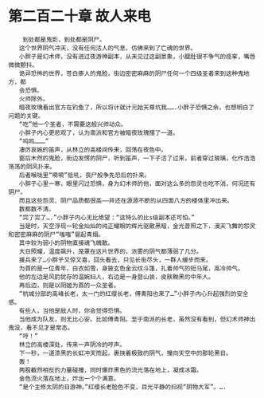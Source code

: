 # 第二百二十章 故人来电
        到处都是鬼影，到处都是阴尸。
       这个世界阴气冲天，没有任何活人的气息，仿佛来到了亡魂的世界。
       小胖子是幻术师，没有进过夜游神副本，从未见过这副景象，小腿肚很不争气的痉挛，嘴唇微微颤抖。
       诡异恐怖的世界，苍白瘆人的鬼脸，街边密密麻麻的阴尸任何一个四级圣者来到这种鬼地方，都
       会恐惧。
       火师除外。
       暗夜玫瑰看出官方在钓鱼了，所以将计就计元始天尊坑我…….小胖子恐惧之余，也想明白了问题的关键。
       “吃”他一个圣者，不需要这般兴师动众。
       小胖子内心更悲观了，认为南派和官方被暗夜玫瑰摆了一道。
       “呜鸣………”
       凄厉哀婉的笛声，从林立的高楼间传来，回荡在夜色中。
       窗后木然的鬼脸，街边发愣的阴尸，听到笛声，一下子活了过来，前者穿过玻璃，化作浩浩荡荡的阴风扑来。
       后者喉咙里“嗬嗬”低吼，丧尸般争先恐后的扑来。
       小胖子心里一寒，眼里闪过恐惧，身为幻术师的他，面对这么多的怨灵也吃不消，何况还有阴尸。
       而且这些怨灵、阴尸品质都很高——并还在源源不断的从四面八方的楼体里冲出来。
       数都数不清。
       “完了完了….”小胖子内心无比绝望：“这特么的比s级副本还可怕。”
       当是时，天空浮现一轮金灿灿的纯正耀眼的辉光驱散黑暗，金光普照之下，漫天飞舞的怨灵和密密麻麻的阴尸“嗤嗤”冒起青烟。
       其中较为弱小的阴物直接魂飞魄散。
       大日照耀，温度飙升，笼罩在这片世界的，浓雾的阴气都薄弱了几分。
       援兵来了…小胖子又惊又喜，回头看去，只见长街尽头，一群人缓步而来。
       为首的是一位青年，白衣如雪，身披玄色金云纹斗篷，扎着帅气的短马尾，高冷帅气。
       他的左边是风韵犹存的温婉妇人，右边是一身登山装，皮肤黝黑的中年人。
       再后边，则是以阴姬为首的一众圣者。
       “杭城分部的高峰长老，太一门的红缨长老，傅青阳也来了…”小胖子内心升起强烈的安全感。
       有些人，当他是敌人时，你会觉得恐惧。
       当他成为队友，则无比心安。比如傅青阳。至于南派的长老，虽然没有看到，但幻术师神出鬼没，看不见才是常态。
       “哼！”
       林立的高楼深处，传来一声阴冷的哼声。
       下一秒，一道漆黑的长虹冲天而起，裹挟着极致的阴气，撞向天空中的那轮黑日。
       轰！
       两股截然相反的力量碰撞，同时爆炸黑色的流光落在地上，凝成冰霜。
       金色流火落在地上，炸出一个个满意。
       “是个主修太阴的日游神。”红缨长老脸色不变，目光平静的扫视“阴物大军”。….